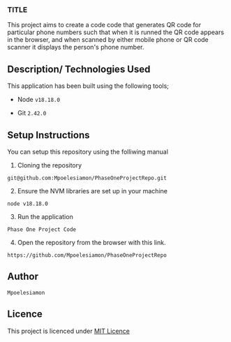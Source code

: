 ### TITLE
This project aims to create a code code that generates QR code for particular phone numbers such that when it is runned the QR code appears in the browser, and when scanned by either mobile phone or QR code scanner it displays the person's phone number. 

## Description/ Technologies Used 
This application has been built using the following tools;

* Node `v18.18.0`

* Git `2.42.0`

## Setup Instructions
You can setup this repository using the folliwing manual

1. Cloning the repository
```{shell}
git@github.com:Mpoelesiamon/PhaseOneProjectRepo.git
```
2. Ensure the NVM libraries are set up in your machine 
```{shell}
node v18.18.0
```
3. Run the application 
```{shell}
Phase One Project Code 
```
4. Open the repository from the browser with this link.
```
https://github.com/Mpoelesiamon/PhaseOneProjectRepo
```
## Author

```
Mpoelesiamon
```
## Licence 

This project is licenced under [MIT Licence](LICENCE)